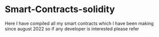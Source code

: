 # Smart-Contracts-solidity
Here I have compiled all my smart contracts which I have been making since august 2022 so if any developer is interested please refer
